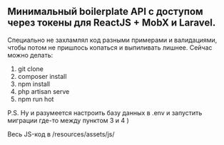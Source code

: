 ## Минимальный boilerplate API с доступом через токены для ReactJS + MobX и Laravel.

Специально не захламлял код разными примерами и валидациями, чтобы потом не пришлось копаться и выпиливать лишнее.
Сейчас можно делать:

1. git clone
2. composer install
3. npm install
4. php artisan serve
5. npm run hot

P.S. Ну и разумеется настроить базу данных в .env и запустить миграции где-то между пунктом 3 и 4 )

Весь JS-код в /resources/assets/js/
